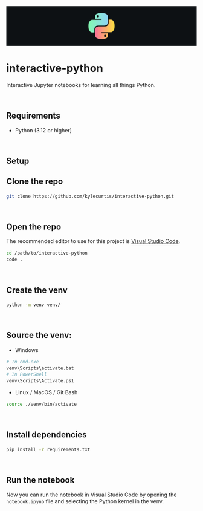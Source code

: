 <img src="https://github.com/kylecurtis/interactive-python/blob/main/images/python-bg.jpeg?raw=true">

# interactive-python
Interactive Jupyter notebooks for learning all things Python.

<br>

## Requirements

- Python (3.12 or higher)

<br>

## Setup

## Clone the repo

```bash
git clone https://github.com/kylecurtis/interactive-python.git
```

<br>

## Open the repo

The recommended editor to use for this project is [Visual Studio Code](https://code.visualstudio.com/).

```bash
cd /path/to/interactive-python
code .
```

<br>

## Create the venv

```bash
python -m venv venv/
```

<br>

## Source the venv:

- Windows
 
```bash
# In cmd.exe
venv\Scripts\activate.bat
# In PowerShell
venv\Scripts\Activate.ps1
```

- Linux / MacOS / Git Bash 
```bash
source ./venv/bin/activate
```

<br>

## Install dependencies

```bash
pip install -r requirements.txt
```

<br>

## Run the notebook

Now you can run the notebook in Visual Studio Code by opening the `notebook.ipynb` file and selecting the Python kernel in the venv. 
